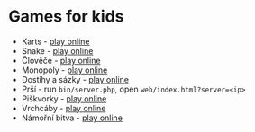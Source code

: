 # Games for kids

* Karts - [play online](https://vrana.github.io/games/karts/)
* Snake - [play online](https://vrana.github.io/games/snake/)
* Člověče - [play online](https://vrana.github.io/games/clovece/)
* Monopoly - [play online](https://vrana.github.io/games/monopoly/)
* Dostihy a sázky - [play online](https://vrana.github.io/games/monopoly/dostihy.html)
* Prší - run `bin/server.php`, open `web/index.html?server=<ip>`
* Piškvorky - [play online](https://vrana.github.io/games/piskvorky/)
* Vrchcáby - [play online](https://vrana.github.io/games/vrchcaby/)
* Námořní bitva - [play online](https://vrana.github.io/games/namorni-bitva/)
